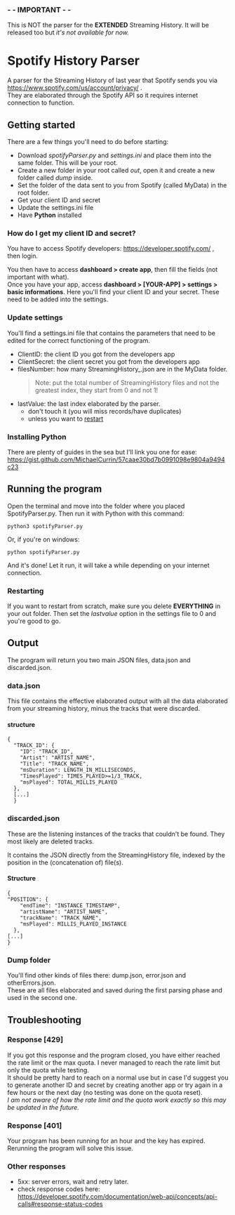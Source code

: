 ### - - IMPORTANT - -

This is NOT the parser for the **EXTENDED** Streaming History. It will be released too but *it's not available for now.*

# Spotify History Parser
A parser for the Streaming History of last year that Spotify sends you via https://www.spotify.com/us/account/privacy/  .  
They are elaborated through the Spotify API so it requires internet connection to function.

## Getting started

There are a few things you'll need to do before starting:
- Download *spotifyParser.py* and *settings.ini* and place them into the same folder. This will be your root.
- Create a new folder in your root called *out*, open it and create a new folder called *dump* inside.
- Set the folder of the data sent to you from Spotify (called MyData) in the root folder.
- Get your client ID and secret
- Update the settings.ini file
- Have **Python** installed

### How do I get my client ID and secret?

You have to access Spotify developers: https://developer.spotify.com/  , then login.

You then have to access **dashboard > create app**, then fill the fields (not important with what).  
Once you have your app, access **dashboard > [YOUR-APP] > settings > basic informations**. Here you'll find your
client ID and your secret. These need to be added into the settings. 

### Update settings
You'll find a settings.ini file that contains the parameters that need to be edited for the correct functioning 
of the program. 
- ClientID: the client ID you got from the developers app
- ClientSecret: the client secret you got from the developers app
- filesNumber: how many StreamingHistory_.json are in the MyData folder.
  >Note: put the total number of StreamingHistory files and not the greatest index, they start from 0 and not 1!
- lastValue: the last index elaborated by the parser.  
  - don't touch it (you will miss records/have duplicates)
  - unless you want to [restart](#restarting-) 

### Installing Python
There are plenty of guides in the sea but I'll link you one for ease: 
https://gist.github.com/MichaelCurrin/57caae30bd7b0991098e9804a9494c23

## Running the program

Open the terminal and move into the folder where you placed SpotifyParser.py. Then run it with Python with this command:  
```
python3 spotifyParser.py
```
Or, if you're on windows:
```
python spotifyParser.py
```
And it's done! Let it run, it will take a while depending on your internet connection.

### Restarting 
If you want to restart from scratch, make sure you delete **EVERYTHING** in your out folder. 
Then set the *lastvalue* option in the settings file to 0 and you're good to go.


## Output

The program will return you two main JSON files, data.json and discarded.json.  

### data.json

This file contains the effective elaborated output with all the data elaborated from your streaming
history, minus the tracks that were discarded.

#### structure
```
{
  "TRACK_ID": {
    "ID": "TRACK_ID",
    "Artist": "ARTIST_NAME",
    "Title": "TRACK_NAME",
    "msDuration": LENGTH_IN_MILLISECONDS,
    "TimesPlayed": TIMES_PLAYED>=1/3_TRACK,
    "msPlayed": TOTAL_MILLIS_PLAYED
  },
  [...]
  }
```
### discarded.json 

These are the listening instances of the tracks that couldn't be found. 
They most likely are deleted tracks.

It contains the JSON directly from the StreamingHistory file, 
indexed by the position in the (concatenation of) file(s). 
#### Structure 
```
{
"POSITION": {
    "endTime": "INSTANCE_TIMESTAMP",
    "artistName": "ARTIST_NAME",
    "trackName": "TRACK_NAME",
    "msPlayed": MILLIS_PLAYED_INSTANCE
  },
[...]
}
```
### Dump folder
You'll find other kinds of files there: dump.json, error.json and otherErrors.json.  
These are all files elaborated and saved during the first parsing phase and used in the second one.

## Troubleshooting

### Response [429]
If you got this response and the program closed, you have either reached the rate limit or the max quota. 
I never managed to reach the rate limit but only the quota while testing.   
It should be pretty hard to reach
on a normal use but in case I'd suggest you to generate another ID and secret by creating another app 
or try again in a few hours or the next day (no testing was done on the quota reset).  
*I am not aware of how the rate limit and the quota work exactly so this may be updated in the future.*

### Response [401]
Your program has been running for an hour and the key has expired. Rerunning the program will solve this issue.

### Other responses
- 5xx: server errors, wait and retry later.
- check response codes here: https://developer.spotify.com/documentation/web-api/concepts/api-calls#response-status-codes
